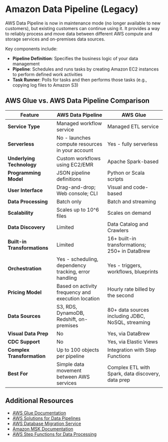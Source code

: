 # Amazon Data Pipeline (Legacy)

AWS Data Pipeline is now in maintenance mode (no longer available to new customers), but existing customers can continue using it. It provides a way to reliably process and move data between different AWS compute and storage services and on-premises data sources.

Key components include:

- **Pipeline Definition**: Specifies the business logic of your data management
- **Pipeline**: Schedules and runs tasks by creating Amazon EC2 instances to perform defined work activities
- **Task Runner**: Polls for tasks and then performs those tasks (e.g., copying log files to Amazon S3)

## AWS Glue vs. AWS Data Pipeline Comparison

| Feature                      | AWS Data Pipeline                                     | AWS Glue                                          |
| ---------------------------- | ----------------------------------------------------- | ------------------------------------------------- |
| **Service Type**             | Managed workflow service                              | Managed ETL service                               |
| **Serverless**               | No - launches compute resources in your account       | Yes - fully serverless                            |
| **Underlying Technology**    | Custom workflows using EC2/EMR                        | Apache Spark-based                                |
| **Programming Model**        | JSON pipeline definitions                             | Python or Scala scripts                           |
| **User Interface**           | Drag-and-drop; Web console; CLI                       | Visual and code-based                             |
| **Data Processing**          | Batch only                                            | Batch and streaming                               |
| **Scalability**              | Scales up to 10^6 files                               | Scales on demand                                  |
| **Data Discovery**           | Limited                                               | Data Catalog and Crawlers                         |
| **Built-in Transformations** | Limited                                               | 16+ built-in transformations; 250+ in DataBrew    |
| **Orchestration**            | Yes - scheduling, dependency tracking, error handling | Yes - triggers, workflows, blueprints             |
| **Pricing Model**            | Based on activity frequency and execution location    | Hourly rate billed by the second                  |
| **Data Sources**             | S3, RDS, DynamoDB, Redshift, on-premises              | 80+ data sources including JDBC, NoSQL, streaming |
| **Visual Data Prep**         | No                                                    | Yes, via DataBrew                                 |
| **CDC Support**              | No                                                    | Yes, via Elastic Views                            |
| **Complex Transformation**   | Up to 100 objects per pipeline                        | Integration with Step Functions                   |
| **Best For**                 | Simple data movement between AWS services             | Complex ETL with Spark, data discovery, data prep |

## Additional Resources

- [AWS Glue Documentation](https://docs.aws.amazon.com/glue/latest/dg/what-is-glue.html)
- [AWS Solutions for Data Pipelines](https://aws.amazon.com/solutions/implementations/aws-data-lake-solution/)
- [AWS Database Migration Service](https://aws.amazon.com/dms/)
- [Amazon MSK Documentation](https://docs.aws.amazon.com/msk/latest/developerguide/what-is-msk.html)
- [AWS Step Functions for Data Processing](https://docs.aws.amazon.com/step-functions/latest/dg/use-cases-data-processing.html)
